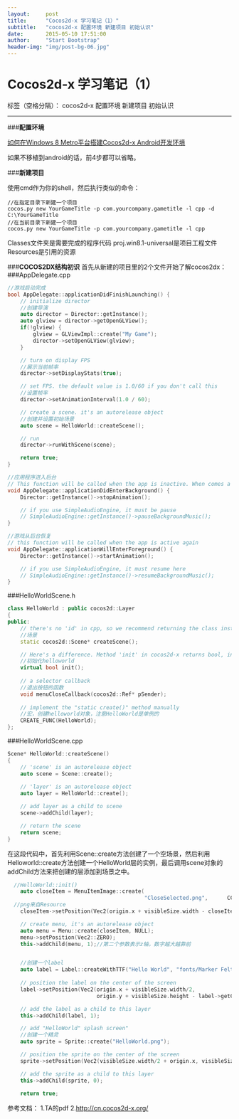 ```yaml
---
layout:     post
title:      "Cocos2d-x 学习笔记（1）"
subtitle:   "cocos2d-x 配置环境 新建项目 初始认识"
date:       2015-05-10 17:51:00
author:     "Start Bootstrap"
header-img: "img/post-bg-06.jpg"
---
```


# Cocos2d-x 学习笔记（1）

标签（空格分隔）： cocos2d-x 配置环境 新建项目 初始认识

---

###**配置环境**

[如何在Windows 8 Metro平台搭建Cocos2d-x Android开发环境](http://cn.cocos2d-x.org/article/index?type=cocos2d-x&url=/doc/cocos-docs-master/manual/framework/native/v2/getting-started/setting-up-development-environments/windows-8-metro-environment-setup/setup-the-cocos2d-x-for-android-in-windows-8-metro/zh.md)

如果不移植到android的话，前4步都可以省略。

###**新建项目**

使用cmd作为你的shell，然后执行类似的命令：

```
//在指定目录下新建一个项目
cocos.py new YourGameTitle -p com.yourcompany.gametitle -l cpp -d C:\YourGameTitle
//在当前目录下新建一个项目
cocos.py new YourGameTitle -p com.yourcompany.gametitle -l cpp
```

Classes文件夹是需要完成的程序代码
proj.win8.1-universal是项目工程文件
Resources是引用的资源

###**COCOS2DX结构初识**
首先从新建的项目里的2个文件开始了解cocos2dx：
###AppDelegate.cpp
``` C++
//游戏启动完成
bool AppDelegate::applicationDidFinishLaunching() {
    // initialize director
    //创建导演
    auto director = Director::getInstance();
    auto glview = director->getOpenGLView();
    if(!glview) {
        glview = GLViewImpl::create("My Game");
        director->setOpenGLView(glview);
    }

    // turn on display FPS
    //展示当前帧率
    director->setDisplayStats(true);

    // set FPS. the default value is 1.0/60 if you don't call this
    //设置帧率
    director->setAnimationInterval(1.0 / 60);

    // create a scene. it's an autorelease object
    //创建并设置初始场景
    auto scene = HelloWorld::createScene();

    // run
    director->runWithScene(scene);

    return true;
}
```


```C++
//应用程序进入后台
// This function will be called when the app is inactive. When comes a phone call,it's be invoked too
void AppDelegate::applicationDidEnterBackground() {
    Director::getInstance()->stopAnimation();

    // if you use SimpleAudioEngine, it must be pause
    // SimpleAudioEngine::getInstance()->pauseBackgroundMusic();
}
```


```C++
//游戏从后台恢复
// this function will be called when the app is active again
void AppDelegate::applicationWillEnterForeground() {
    Director::getInstance()->startAnimation();

    // if you use SimpleAudioEngine, it must resume here
    // SimpleAudioEngine::getInstance()->resumeBackgroundMusic();
}
```
###HelloWorldScene.h
```C++
class HelloWorld : public cocos2d::Layer
{
public:
    // there's no 'id' in cpp, so we recommend returning the class instance pointer
    //场景
    static cocos2d::Scene* createScene();

    // Here's a difference. Method 'init' in cocos2d-x returns bool, instead of returning 'id' in cocos2d-iphone
    //初始化helloworld
    virtual bool init();
    
    // a selector callback
    //退出按钮的函数
    void menuCloseCallback(cocos2d::Ref* pSender);
    
    // implement the "static create()" method manually
    //宏，创建helloworld对象，注意HelloWorld是单例的
    CREATE_FUNC(HelloWorld);
};
```

###HelloWorldScene.cpp
```C++
Scene* HelloWorld::createScene()
{
    // 'scene' is an autorelease object
    auto scene = Scene::create();
    
    // 'layer' is an autorelease object
    auto layer = HelloWorld::create();

    // add layer as a child to scene
    scene->addChild(layer);

    // return the scene
    return scene;
}
```
在这段代码中，首先利用Scene::create方法创建了一个空场景，然后利用Helloworld::create方法创建一个HelloWorld层的实例，最后调用scene对象的addChild方法来把创建的层添加到场景之中。


```C++
  //HelloWorld::init()
    auto closeItem = MenuItemImage::create(                                                                "CloseNormal.png",
                                           "CloseSelected.png",      CC_CALLBACK_1(HelloWorld::menuCloseCallback, this));
  //png来自Resource  
	closeItem->setPosition(Vec2(origin.x + visibleSize.width - closeItem->getContentSize().width/2 , origin.y + closeItem->getContentSize().height/2));

    // create menu, it's an autorelease object
    auto menu = Menu::create(closeItem, NULL);
    menu->setPosition(Vec2::ZERO);
    this->addChild(menu, 1);//第二个参数表示z轴，数字越大越靠前


    //创建一个label
    auto label = Label::createWithTTF("Hello World", "fonts/Marker Felt.ttf", 24);
    
    // position the label on the center of the screen
    label->setPosition(Vec2(origin.x + visibleSize.width/2,
                            origin.y + visibleSize.height - label->getContentSize().height));

    // add the label as a child to this layer
    this->addChild(label, 1);

    // add "HelloWorld" splash screen"
    //创建一个精灵
    auto sprite = Sprite::create("HelloWorld.png");

    // position the sprite on the center of the screen
    sprite->setPosition(Vec2(visibleSize.width/2 + origin.x, visibleSize.height/2 + origin.y));

    // add the sprite as a child to this layer
    this->addChild(sprite, 0);
    
    return true;
```





参考文档：
1.TA的pdf
2.http://cn.cocos2d-x.org/



